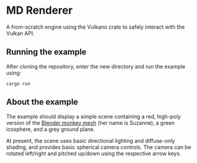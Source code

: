# MD Renderer

A from-scratch engine using the Vulkano crate to safely interact with the Vulkan API.

## Running the example

After cloning the repository, enter the new directory and run the example using:

`cargo run`

## About the example

The example should display a simple scene containing a red, high-poly version of the [Blender monkey mesh](https://docs.blender.org/manual/en/latest/modeling/meshes/primitives.html#monkey) (her name is Suzanne), a green icosphere, and a grey ground plane.

At present, the scene uses basic directional lighting and diffuse-only shading, and provides basic spherical camera controls. The camera can be rotated left/right and pitched up/down using the respective arrow keys.

